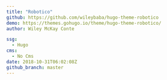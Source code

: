 ```yaml
---
title: "Robotico"
github: https://github.com/wileybaba/hugo-theme-robotico
demo: https://themes.gohugo.io/theme/hugo-theme-robotico/
author: Wiley McKay Conte

ssg:
  - Hugo
cms:
  - No Cms
date: 2018-10-31T06:02:08Z
github_branch: master
---
```

